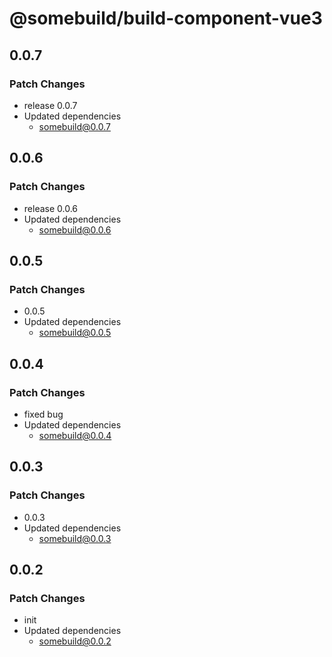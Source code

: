 # @somebuild/build-component-vue3

## 0.0.7

### Patch Changes

- release 0.0.7
- Updated dependencies
  - somebuild@0.0.7

## 0.0.6

### Patch Changes

- release 0.0.6
- Updated dependencies
  - somebuild@0.0.6

## 0.0.5

### Patch Changes

- 0.0.5
- Updated dependencies
  - somebuild@0.0.5

## 0.0.4

### Patch Changes

- fixed bug
- Updated dependencies
  - somebuild@0.0.4

## 0.0.3

### Patch Changes

- 0.0.3
- Updated dependencies
  - somebuild@0.0.3

## 0.0.2

### Patch Changes

- init
- Updated dependencies
  - somebuild@0.0.2
